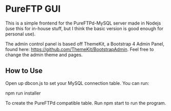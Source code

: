 # PureFTP GUI

This is a simple frontend for the PureFTPd-MySQL server made in Nodejs (use this for in-house stuff, but I think the basic version is good enough for personal use).

The admin control panel is based off ThemeKit, a Bootstrap 4 Admin Panel, found here: https://github.com/ThemeKit/BootstrapAdmin. Feel free to change the admin theme and pages.

## How to Use
Open up dbcon.js to set your MySQL connection table.  You can run:

npm run installer

To create the PureFTPd compatible table.  Run npm start to run the program.
